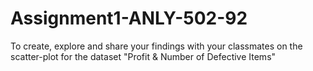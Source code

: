 # Assignment1-ANLY-502-92
To create, explore and share your findings with your classmates on the scatter-plot for the dataset "Profit &amp; Number of Defective Items" 
